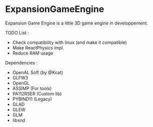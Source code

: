 # ExpansionGameEngine

Expansion Game Engine is a little 3D game engine in developpement.

TODO List :

 - Check compatibility with linux (and make it compatible)
 - Make ReactPhysics impl.
 - Reduce RAM usage
 
 Dependencies :
  - OpenAL Soft (by @Kcat)
  - GLFW3
  - OpenGL
  - ASSIMP (For tools)
  - PA112RSER (Custom lib)
  - PYBIND11 (Legacy)
  - GLAD
  - GLEW
  - GLM
  - libsnd

